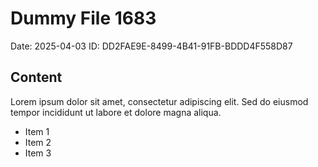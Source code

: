 # Dummy File 1683

Date: 2025-04-03
ID: DD2FAE9E-8499-4B41-91FB-BDDD4F558D87

## Content

Lorem ipsum dolor sit amet, consectetur adipiscing elit.
Sed do eiusmod tempor incididunt ut labore et dolore magna aliqua.

* Item 1
* Item 2
* Item 3
